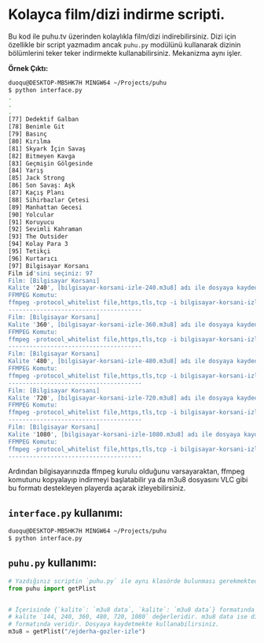 # Kolayca film/dizi indirme scripti.

Bu kod ile puhu.tv üzerinden kolaylıkla film/dizi indirebilirsiniz. Dizi için özellikle bir script yazmadım ancak `puhu.py` modülünü kullanarak dizinin bölümlerini teker teker indirmekte kullanabilirsiniz. Mekanizma aynı işler.

**Örnek Çıktı:**

```bash
duoqu@DESKTOP-MB5HK7H MINGW64 ~/Projects/puhu
$ python interface.py
.
.
.
[77] Dedektif Galban
[78] Benimle Git
[79] Basınç
[80] Kırılma
[81] Skyark İçin Savaş
[82] Bitmeyen Kavga
[83] Geçmişin Gölgesinde
[84] Yarış
[85] Jack Strong
[86] Son Savaş: Aşk
[87] Kaçış Planı
[88] Sihirbazlar Çetesi
[89] Manhattan Gecesi
[90] Yolcular
[91] Koruyucu
[92] Sevimli Kahraman
[93] The Outsider
[94] Kolay Para 3
[95] Tetikçi
[96] Kurtarıcı
[97] Bilgisayar Korsanı
Film id'sini seçiniz: 97
Film: [Bilgisayar Korsanı]
Kalite '240', [bilgisayar-korsani-izle-240.m3u8] adı ile dosyaya kaydedildi.
FFMPEG Komutu:
ffmpeg -protocol_whitelist file,https,tls,tcp -i bilgisayar-korsani-izle-240.m3u8 bilgisayar-korsani-izle-240.mkv
--------------------------------------
Film: [Bilgisayar Korsanı]
Kalite '360', [bilgisayar-korsani-izle-360.m3u8] adı ile dosyaya kaydedildi.
FFMPEG Komutu:
ffmpeg -protocol_whitelist file,https,tls,tcp -i bilgisayar-korsani-izle-360.m3u8 bilgisayar-korsani-izle-360.mkv
--------------------------------------
Film: [Bilgisayar Korsanı]
Kalite '480', [bilgisayar-korsani-izle-480.m3u8] adı ile dosyaya kaydedildi.
FFMPEG Komutu:
ffmpeg -protocol_whitelist file,https,tls,tcp -i bilgisayar-korsani-izle-480.m3u8 bilgisayar-korsani-izle-480.mkv
--------------------------------------
Film: [Bilgisayar Korsanı]
Kalite '720', [bilgisayar-korsani-izle-720.m3u8] adı ile dosyaya kaydedildi.
FFMPEG Komutu:
ffmpeg -protocol_whitelist file,https,tls,tcp -i bilgisayar-korsani-izle-720.m3u8 bilgisayar-korsani-izle-720.mkv
--------------------------------------
Film: [Bilgisayar Korsanı]
Kalite '1080', [bilgisayar-korsani-izle-1080.m3u8] adı ile dosyaya kaydedildi.
FFMPEG Komutu:
ffmpeg -protocol_whitelist file,https,tls,tcp -i bilgisayar-korsani-izle-1080.m3u8 bilgisayar-korsani-izle-1080.mkv
--------------------------------------
```
Ardından bilgisayarınızda ffmpeg kurulu olduğunu varsayaraktan, ffmpeg komutunu kopyalayıp indirmeyi başlatabilir ya da m3u8 dosyasını VLC gibi bu formatı destekleyen playerda açarak izleyebilirsiniz.

## `interface.py` kullanımı:

```bash
duoqu@DESKTOP-MB5HK7H MINGW64 ~/Projects/puhu
$ python interface.py
```

## `puhu.py` kullanımı:

```python
# Yazdığınız scriptin `puhu.py` ile aynı klasörde bulunması gerekmektedir.
from puhu import getPlist


# İçerisinde {`kalite`: `m3u8 data`, `kalite`: `m3u8 data`} formatında veri vardır,
# kalite `144, 240, 360, 480, 720, 1080` değerleridir. m3u8 data ise direk m3u8
# formatında veridir. Dosyaya kaydetmekte kullanabilirsiniz.
m3u8 = getPlist("/ejderha-gozler-izle")
